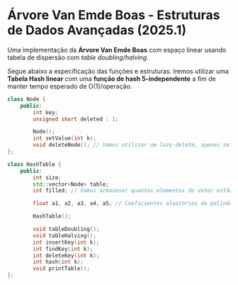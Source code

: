 # Árvore Van Emde Boas - Estruturas de Dados Avançadas (2025.1)

Uma implementação da **Árvore Van Emde Boas** com espaço linear usando tabela de dispersão com *table doubling/halving*.

Segue abaixo a especificação das funções e estruturas. Iremos utilizar uma **Tabela Hash linear** com uma **função de hash 5-independente** a fim de manter tempo esperado de O(1)/operação.

```c++
class Node {
    public:
        int key;
        unsigned short deleted : 1;

        Node();
        int setValue(int k);
        void deleteNode(); // Vamos utilizar um lazy-delete, apenas setando o valor `deleted` para true
};
```

```c++
class HashTable {
    public:
        int size;
        std::vector<Node> table;
        int filled; // Vamos armazenar quantos elementos do vetor estão preenchidos, a fim de mantermos a tabela sempre com tamanho m >= 2n, onde n é a qtde de chaves

        float a1, a2, a3, a4, a5; // Coeficientes aleatórios do polinômio de grau 4 para a função de hash 5-independente

        HashTable();

        void tableDoubling();
        void tableHalving();
        int insertKey(int k);
        int findKey(int k);
        int deleteKey(int k);
        int hash(int k);
        void printTable();
};
```